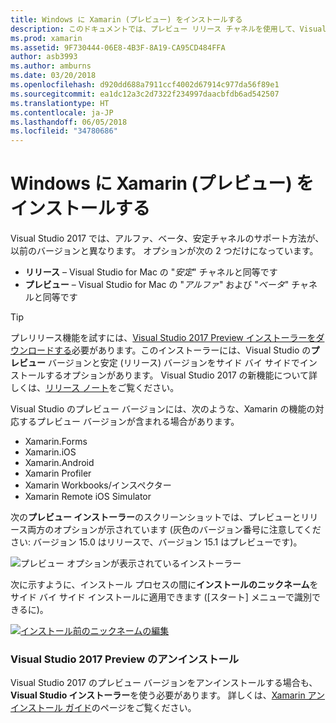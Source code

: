 ```yaml
---
title: Windows に Xamarin (プレビュー) をインストールする
description: このドキュメントでは、プレビュー リリース チャネルを使用して、Visual Studio 2017 にプレビュー バージョンの Xamarin をインストールする方法について説明します。
ms.prod: xamarin
ms.assetid: 9F730444-06E8-4B3F-8A19-CA95CD484FFA
author: asb3993
ms.author: amburns
ms.date: 03/20/2018
ms.openlocfilehash: d920dd688a7911ccf4002d67914c977da56f89e1
ms.sourcegitcommit: ea1dc12a3c2d7322f234997daacbfdb6ad542507
ms.translationtype: HT
ms.contentlocale: ja-JP
ms.lasthandoff: 06/05/2018
ms.locfileid: "34780686"
---
```

# <a name="installing-xamarin-preview-on-windows"></a>Windows に Xamarin (プレビュー) をインストールする

Visual Studio 2017 では、アルファ、ベータ、安定チャネルのサポート方法が、以前のバージョンと異なります。 オプションが次の 2 つだけになっています。

- **リリース** – Visual Studio for Mac の "_安定_" チャネルと同等です
- **プレビュー** – Visual Studio for Mac の "_アルファ_" および "_ベータ_" チャネルと同等です

> [!TIP] 
> プレリリース機能を試すには、[Visual Studio 2017 Preview インストーラーをダウンロードする](https://www.visualstudio.com/vs/preview/)必要があります。このインストーラーには、Visual Studio の**プレビュー** バージョンと安定 (リリース) バージョンをサイド バイ サイドでインストールするオプションがあります。 Visual Studio 2017 の新機能について詳しくは、[リリース ノート](/visualstudio/releasenotes/vs2017-preview-relnotes)をご覧ください。

Visual Studio のプレビュー バージョンには、次のような、Xamarin の機能の対応するプレビュー バージョンが含まれる場合があります。

- Xamarin.Forms
- Xamarin.iOS
- Xamarin.Android
- Xamarin Profiler
- Xamarin Workbooks/インスペクター
- Xamarin Remote iOS Simulator

次の**プレビュー インストーラー**のスクリーンショットでは、プレビューとリリース両方のオプションが示されています (灰色のバージョン番号に注意してください: バージョン 15.0 はリリースで、バージョン 15.1 はプレビューです)。

![プレビュー オプションが表示されているインストーラー](windows-images/vs2017-installer.jpg)

次に示すように、インストール プロセスの間に**インストールのニックネーム**をサイド バイ サイド インストールに適用できます ([スタート] メニューで識別できるに)。

[![インストール前のニックネームの編集](windows-images/vs2017-nickname-sml.png "インストール前のニックネームの編集")](windows-images/vs2017-nickname.png#lightbox)

### <a name="uninstalling-visual-studio-2017-preview"></a>Visual Studio 2017 Preview のアンインストール

Visual Studio 2017 のプレビュー バージョンをアンインストールする場合も、**Visual Studio インストーラー**を使う必要があります。 詳しくは、[Xamarin アンインストール ガイド](uninstalling-xamarin.md#uninstallvs2017)のページをご覧ください。
